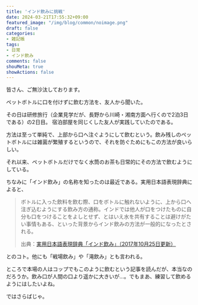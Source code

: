 ```yaml
---
title: 'インド飲みに挑戦'
date: 2024-03-21T17:55:32+09:00
featured_image: "/img/blog/common/noimage.png"
draft: false
categories:
- 雑記帳
tags:
- 日常
- インド飲み
comments: false
shouMeta: true
showActions: false
---
```


皆さん、ご無沙汰しております。

ペットボトルに口を付けずに飲む方法を、友人から聞いた。

その日は研修旅行（企業見学だが、長野から川崎・湘南方面へ行くので2泊3日である）の2日目。
宿泊部屋を同じくした友人が実践していたのである。

方法は至って単純で、上部から口へ注ぐようにして飲むという。飲み残しのペットボトルには雑菌が繁殖するというので、それを防ぐためにもこの方法が良いらしい。

それ以来、ペットボトルだけでなく水筒のお茶も日常的にその方法で飲むようにしている。

ちなみに「インド飲み」の名称を知ったのは最近である。実用日本語表現辞典によると、

>ボトルに入った飲料を飲む際、口をボトルに触れないように、上から口へ注ぎ込むようにする飲み方の通称。インドでは他人が口をつけたものに自分も口をつけることをよしとせず、とはいえ水を共有することは避けがたい事情もある、といった背景からインド飲みの方法が一般的になったとされる。
>
>出典：[実用日本語表現辞典「インド飲み」（2017年10月25日更新）](https://www.weblio.jp/content/インド飲み)

とのコト。他にも「戦場飲み」や「滝飲み」とも言われる。

ところで本場の人はコップでもこのように飲むという記事を読んだが、本当なのだろうか。飲み口が人間の口より遥かに大きいが…。でもまあ、練習して飲めるようにはしたいよね。

ではさらばじゃ。
